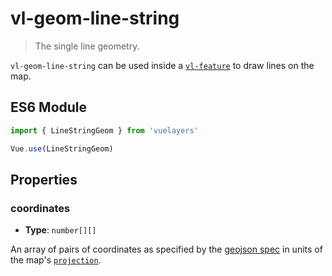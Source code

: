 # vl-geom-line-string

> The single line geometry.

`vl-geom-line-string` can be used inside a [`vl-feature`](/docs/component/feature.md) to draw lines on the map.

## ES6 Module

```javascript
import { LineStringGeom } from 'vuelayers'

Vue.use(LineStringGeom)
```

<vuep template="#line-string-geom-example"></vuep>

<script v-pre type="text/x-template" id="line-string-geom-example">
<template>
  <vl-map data-projection="EPSG:4326" style="height: 400px">
    <vl-view :zoom.sync="zoom" :center.sync="center" :rotation.sync="rotation"></vl-view>

    <vl-layer-tile>
      <vl-source-osm></vl-source-osm>
    </vl-layer-tile>

    <vl-feature>
      <vl-geom-line-string :coordinates="[[116.544921,40.451633],[116.545264,40.451649],[116.545865,40.451698],[116.546144,40.451551],[116.546337,40.451274],[116.546788,40.451143],[116.547324,40.451078],[116.547539,40.450996],[116.547839,40.450719],[116.548440,40.450506],[116.548933,40.450604],[116.549448,40.450604],[116.550242,40.450376],[116.550865,40.450163],[116.551702,40.449935],[116.552581,40.449576]]"></vl-geom-line-string>
    </vl-feature>
  </vl-map>
</template>

<script>
  export default {
    data () {
      return {
        zoom: 17,
        center: [116.54875,40.45064],
        rotation: 0,
      }
    },
  }
</script>
</script>

## Properties

### coordinates

- **Type**: `number[][]`

An array of pairs of coordinates as specified by the [geojson spec](https://tools.ietf.org/html/rfc7946#section-3.1.4) in units of the map's [`projection`](/docs/quickstart.md#global-data-projection).
